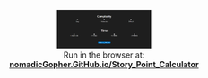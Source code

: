 <p align="center">
  <a href="https://nomadicgopher.github.io/Story_Point_Calculator/">
    <img src="demo.png" alt="Story Point Calculator" width="33.33%"/>
  </a>
  <br />
  Run in the browser at:
  <br />
  <a href="https://nomadicgopher.github.io/Story_Point_Calculator/">  
    <b>nomadicGopher.GitHub.io/Story_Point_Calculator</b>
  </a>
</p>
